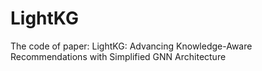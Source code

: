 # LightKG
The code of paper: LightKG: Advancing Knowledge-Aware Recommendations with Simplified GNN Architecture
